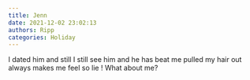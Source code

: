 ```yaml
---
title: Jenn
date: 2021-12-02 23:02:13
authors: Ripp
categories: Holiday
---
```


 I dated him and still I still see him and he has beat me pulled my hair out always makes me feel so lie ! What about me?
